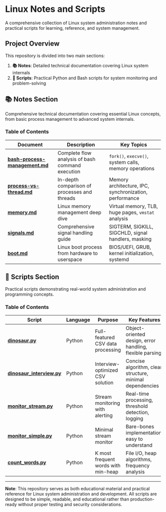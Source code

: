 # Linux Notes and Scripts

A comprehensive collection of Linux system administration notes and practical scripts for learning, reference, and system management.

## Project Overview

This repository is divided into two main sections:

1. **📚 Notes**: Detailed technical documentation covering Linux system internals
2. **🔧 Scripts**: Practical Python and Bash scripts for system monitoring and problem-solving

## 📚 Notes Section

Comprehensive technical documentation covering essential Linux concepts, from basic process management to advanced system internals.

### Table of Contents

| Document | Description | Key Topics |
|----------|-------------|------------|
| **[bash-process-management.md](notes/bash-process-management.md)** | Complete flow analysis of bash command execution | `fork()`, `execve()`, system calls, memory operations |
| **[process-vs-thread.md](notes/process-vs-thread.md)** | In-depth comparison of processes and threads | Memory architecture, IPC, synchronization, performance |
| **[memory.md](notes/memory.md)** | Linux memory management deep dive | Virtual memory, TLB, huge pages, `vmstat` analysis |
| **[signals.md](notes/signals.md)** | Comprehensive signal handling guide | SIGTERM, SIGKILL, SIGCHLD, signal handlers, masking |
| **[boot.md](notes/boot.md)** | Linux boot process from hardware to userspace | BIOS/UEFI, GRUB, kernel initialization, systemd |



## 🔧 Scripts Section

Practical scripts demonstrating real-world system administration and programming concepts.

### Table of Contents

| Script | Language | Purpose | Key Features |
|--------|----------|---------|--------------|
| **[dinosaur.py](scripts/dinosaur.py)** | Python | Full-featured CSV data processing | Object-oriented design, error handling, flexible parsing |
| **[dinosaur_interview.py](scripts/dinosaur_interview.py)** | Python | Interview-optimized CSV solution | Concise algorithm, clear structure, minimal dependencies |
| **[monitor_stream.py](scripts/monitor_stream.py)** | Python | Stream monitoring with alerting | Real-time processing, threshold detection, logging |
| **[monitor_simple.py](scripts/monitor_simple.py)** | Python | Minimal stream monitor | Bare-bones implementation, easy to understand |
| **[count_words.py](scripts/count_words.py)** | Python | K most frequent words with min-heap | File I/O, heap algorithms, frequency analysis |

---

**Note**: This repository serves as both educational material and practical reference for Linux system administration and development. All scripts are designed to be simple, readable, and educational rather than production-ready without proper testing and security considerations.
